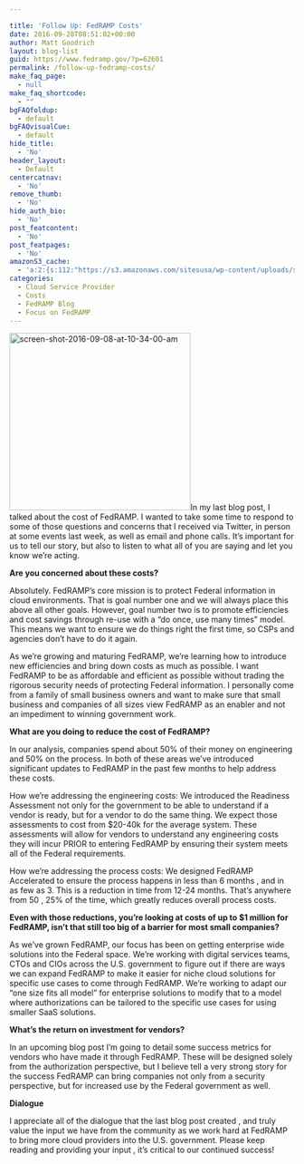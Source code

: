 ```yaml
---

title: 'Follow Up: FedRAMP Costs'
date: 2016-09-28T08:51:02+00:00
author: Matt Goodrich
layout: blog-list
guid: https://www.fedramp.gov/?p=62601
permalink: /follow-up-fedramp-costs/
make_faq_page:
  - null
make_faq_shortcode:
  - ""
bgFAQfoldup:
  - default
bgFAQvisualCue:
  - default
hide_title:
  - 'No'
header_layout:
  - Default
centercatnav:
  - 'No'
remove_thumb:
  - 'No'
hide_auth_bio:
  - 'No'
post_featcontent:
  - 'No'
post_featpages:
  - 'No'
amazonS3_cache:
  - 'a:2:{s:112:"https://s3.amazonaws.com/sitesusa/wp-content/uploads/sites/482/2016/09/Screen-Shot-2016-09-08-at-10.34.00-AM.png";i:62211;s:120:"https://s3.amazonaws.com/sitesusa/wp-content/uploads/sites/482/2016/09/Screen-Shot-2016-09-08-at-10.34.00-AM-300x293.png";i:62211;}'
categories:
  - Cloud Service Provider
  - Costs
  - FedRAMP Blog
  - Focus on FedRAMP
---
```

<img class=" wp-image-62211 alignright" src="https://s3.amazonaws.com/sitesusa/wp-content/uploads/sites/482/2016/09/Screen-Shot-2016-09-08-at-10.34.00-AM.png" alt="screen-shot-2016-09-08-at-10-34-00-am" width="320" height="313" srcset="https://s3.amazonaws.com/sitesusa/wp-content/uploads/sites/482/2016/09/Screen-Shot-2016-09-08-at-10.34.00-AM.png 440w, https://s3.amazonaws.com/sitesusa/wp-content/uploads/sites/482/2016/09/Screen-Shot-2016-09-08-at-10.34.00-AM-300x293.png 300w" sizes="(max-width: 320px) 100vw, 320px" />In my last blog post, I talked about the cost of FedRAMP. I wanted to take some time to respond to some of those questions and concerns that I received via Twitter, in person at some events last week, as well as email and phone calls. It’s important for us to tell our story, but also to listen to what all of you are saying and let you know we’re acting.

**Are you concerned about these costs?** 

Absolutely. FedRAMP’s core mission is to protect Federal information in cloud environments. That is goal number one and we will always place this above all other goals. However, goal number two is to promote efficiencies and cost savings through re-use with a “do once, use many times” model. This means we want to ensure we do things right the first time, so CSPs and agencies don’t have to do it again. 

As we’re growing and maturing FedRAMP, we’re learning how to introduce new efficiencies and bring down costs as much as possible. I want FedRAMP to be as affordable and efficient as possible without trading the rigorous security needs of protecting Federal information. I personally come from a family of small business owners and want to make sure that small business and companies of all sizes view FedRAMP as an enabler and not an impediment to winning government work.

**What are you doing to reduce the cost of FedRAMP?** 

In our analysis, companies spend about 50% of their money on engineering and 50% on the process. In both of these areas we’ve introduced significant updates to FedRAMP in the past few months to help address these costs.

How we’re addressing the engineering costs: We introduced the Readiness Assessment not only for the government to be able to understand if a vendor is ready, but for a vendor to do the same thing. We expect those assessments to cost from $20-40k for the average system. These assessments will allow for vendors to understand any engineering costs they will incur PRIOR to entering FedRAMP by ensuring their system meets all of the Federal requirements.

How we’re addressing the process costs: We designed FedRAMP Accelerated to ensure the process happens in less than 6 months , and in as few as 3. This is a reduction in time from 12-24 months. That’s anywhere from 50 , 25% of the time, which greatly reduces overall process costs.

**Even with those reductions, you’re looking at costs of up to $1 million for FedRAMP, isn’t that still too big of a barrier for most small companies?**

As we’ve grown FedRAMP, our focus has been on getting enterprise wide solutions into the Federal space. We’re working with digital services teams, CTOs and CIOs across the U.S. government to figure out if there are ways we can expand FedRAMP to make it easier for niche cloud solutions for specific use cases to come through FedRAMP. We’re working to adapt our “one size fits all model” for enterprise solutions to modify that to a model where authorizations can be tailored to the specific use cases for using smaller SaaS solutions. 

**What’s the return on investment for vendors?**

In an upcoming blog post I’m going to detail some success metrics for vendors who have made it through FedRAMP. These will be designed solely from the authorization perspective, but I believe tell a very strong story for the success FedRAMP can bring companies not only from a security perspective, but for increased use by the Federal government as well.

**Dialogue**

I appreciate all of the dialogue that the last blog post created , and truly value the input we have from the community as we work hard at FedRAMP to bring more cloud providers into the U.S. government. Please keep reading and providing your input , it’s critical to our continued success!